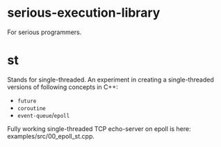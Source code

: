 # serious-execution-library
For serious programmers.

# st

Stands for single-threaded. An experiment in creating a single-threaded versions of following concepts in C++:
- `future`
- `coroutine`
- `event-queue`/`epoll`

Fully working single-threaded TCP echo-server on epoll is here: examples/src/00_epoll_st.cpp.

